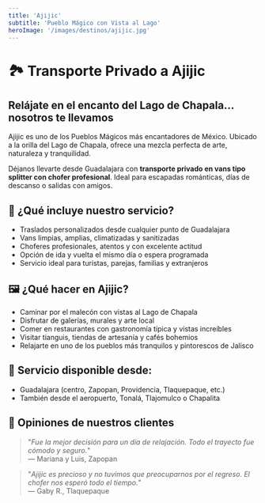 ```yaml
---
title: 'Ajijic'
subtitle: 'Pueblo Mágico con Vista al Lago'
heroImage: '/images/destinos/ajijic.jpg'
---
```


<!-- Relájate en Ajijic, un encantador pueblo mágico a orillas del Lago de Chapala. Disfruta su malecón, galerías de arte, gastronomía local y su ambiente bohemio.

Viaja desde Guadalajara con transporte privado, seguro y cómodo. Ideal para escapadas románticas o viajes culturales. -->


# 🏞️ Transporte Privado a Ajijic

## Relájate en el encanto del Lago de Chapala… nosotros te llevamos

Ajijic es uno de los Pueblos Mágicos más encantadores de México. Ubicado a la orilla del Lago de Chapala, ofrece una mezcla perfecta de arte, naturaleza y tranquilidad.

Déjanos llevarte desde Guadalajara con **transporte privado en vans tipo splitter con chofer profesional**. Ideal para escapadas románticas, días de descanso o salidas con amigos.


## 🚐 ¿Qué incluye nuestro servicio?

- Traslados personalizados desde cualquier punto de Guadalajara  
- Vans limpias, amplias, climatizadas y sanitizadas  
- Choferes profesionales, atentos y con excelente actitud  
- Opción de ida y vuelta el mismo día o espera programada  
- Servicio ideal para turistas, parejas, familias y extranjeros


## 🖼️ ¿Qué hacer en Ajijic?

- Caminar por el malecón con vistas al Lago de Chapala  
- Disfrutar de galerías, murales y arte local  
- Comer en restaurantes con gastronomía típica y vistas increíbles  
- Visitar tianguis, tiendas de artesanía y cafés bohemios  
- Relajarte en uno de los pueblos más tranquilos y pintorescos de Jalisco


## 📍 Servicio disponible desde:

- Guadalajara (centro, Zapopan, Providencia, Tlaquepaque, etc.)  
- También desde el aeropuerto, Tonalá, Tlajomulco o Chapalita


## 💬 Opiniones de nuestros clientes

> "_Fue la mejor decisión para un día de relajación. Todo el trayecto fue cómodo y seguro._"  
> — Mariana y Luis, Zapopan

> "_Ajijic es precioso y no tuvimos que preocuparnos por el regreso. El chofer nos esperó todo el tiempo._"  
> — Gaby R., Tlaquepaque
